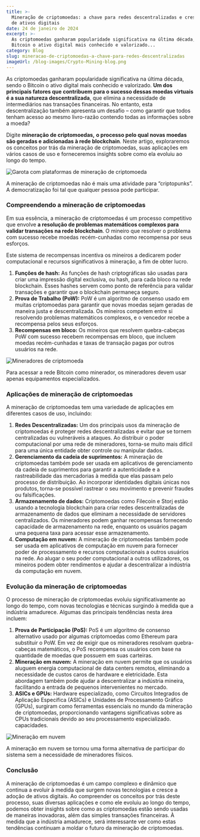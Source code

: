 ```yaml
---
title: >-
  Mineração de criptomoedas: a chave para redes descentralizadas e crescimento
  de ativos digitais
date: 24 de janeiro de 2024
excerpt: >-
  As criptomoedas ganharam popularidade significativa na última década, sendo o
  Bitcoin o ativo digital mais conhecido e valorizado...
category: Blog
slug: mineracao-de-criptomoedas-a-chave-para-redes-descentralizadas
imageUrl: /blog-images/Crypto-Mining-blog.png
---
```

As criptomoedas ganharam popularidade significativa na última década, sendo o Bitcoin o ativo digital mais conhecido e valorizado. **Um dos principais fatores que contribuem para o sucesso dessas moedas virtuais é a sua natureza descentralizada**, que elimina a necessidade de intermediários nas transações financeiras. No entanto, esta descentralização também apresenta um desafio – como garantir que todos tenham acesso ao mesmo livro-razão contendo todas as informações sobre a moeda?

Digite **mineração de criptomoedas,** **o processo pelo qual novas moedas são geradas e adicionadas à rede blockchain**. Neste artigo, exploraremos os conceitos por trás da mineração de criptomoedas, suas aplicações em vários casos de uso e forneceremos insights sobre como ela evoluiu ao longo do tempo.

![Garota com plataformas de mineração de criptomoeda](/blog-images/58436ccb-fa57-4988-befd-077d0d4118a1.jpg)

A mineração de criptomoedas não é mais uma atividade para “criptopunks”. A democratização foi tal que qualquer pessoa pode participar.

### Compreendendo a mineração de criptomoedas

Em sua essência, a mineração de criptomoedas é um processo competitivo que envolve **a resolução de problemas matemáticos complexos para validar transações na rede blockchain**. O mineiro que resolver o problema com sucesso recebe moedas recém-cunhadas como recompensa por seus esforços.

Este sistema de recompensas incentiva os mineiros a dedicarem poder computacional e recursos significativos à mineração, a fim de obter lucro.

1. **Funções de hash:** As funções de hash criptográficas são usadas para criar uma impressão digital exclusiva, ou hash, para cada bloco na rede blockchain. Esses hashes servem como ponto de referência para validar transações e garantir que o blockchain permaneça seguro.
2. **Prova de Trabalho (PoW):** PoW é um algoritmo de consenso usado em muitas criptomoedas para garantir que novas moedas sejam geradas de maneira justa e descentralizada. Os mineiros competem entre si resolvendo problemas matemáticos complexos, e o vencedor recebe a recompensa pelos seus esforços.
3. **Recompensas em bloco:** Os mineiros que resolvem quebra-cabeças PoW com sucesso recebem recompensas em bloco, que incluem moedas recém-cunhadas e taxas de transação pagas por outros usuários na rede.

![Mineradores de criptomoeda](/blog-images/41df8c47-1292-4413-b5f1-84c0c499b36f.jpg)

Para acessar a rede Bitcoin como minerador, os mineradores devem usar apenas equipamentos especializados.

### Aplicações de mineração de criptomoedas

A mineração de criptomoedas tem uma variedade de aplicações em diferentes casos de uso, incluindo:

1. **Redes Descentralizadas:** Um dos principais usos da mineração de criptomoedas é proteger redes descentralizadas e evitar que se tornem centralizadas ou vulneráveis ​​a ataques. Ao distribuir o poder computacional por uma rede de mineradores, torna-se muito mais difícil para uma única entidade obter controle ou manipular dados.
2. **Gerenciamento da cadeia de suprimentos:** A mineração de criptomoedas também pode ser usada em aplicativos de gerenciamento da cadeia de suprimentos para garantir a autenticidade e a rastreabilidade das mercadorias à medida que elas passam pelo processo de distribuição. Ao incorporar identidades digitais únicas nos produtos, torna-se possível rastrear o seu movimento e prevenir fraudes ou falsificações.
3. **Armazenamento de dados:** Criptomoedas como Filecoin e Storj estão usando a tecnologia blockchain para criar redes descentralizadas de armazenamento de dados que eliminam a necessidade de servidores centralizados. Os mineradores podem ganhar recompensas fornecendo capacidade de armazenamento na rede, enquanto os usuários pagam uma pequena taxa para acessar esse armazenamento.
4. **Computação em nuvem:** A mineração de criptomoedas também pode ser usada em aplicativos de computação em nuvem para fornecer poder de processamento e recursos computacionais a outros usuários na rede. Ao alugar o seu poder computacional a outros utilizadores, os mineiros podem obter rendimentos e ajudar a descentralizar a indústria da computação em nuvem.

### Evolução da mineração de criptomoedas

O processo de mineração de criptomoedas evoluiu significativamente ao longo do tempo, com novas tecnologias e técnicas surgindo à medida que a indústria amadurece. Algumas das principais tendências nesta área incluem:

1. **Prova de Participação (PoS):** PoS é um algoritmo de consenso alternativo usado por algumas criptomoedas como Ethereum para substituir o PoW. Em vez de exigir que os mineradores resolvam quebra-cabeças matemáticos, o PoS recompensa os usuários com base na quantidade de moedas que possuem em suas carteiras.
2. **Mineração em nuvem:** A mineração em nuvem permite que os usuários aluguem energia computacional de data centers remotos, eliminando a necessidade de custos caros de hardware e eletricidade. Esta abordagem também pode ajudar a descentralizar a indústria mineira, facilitando a entrada de pequenos intervenientes no mercado.
3. **ASICs e GPUs:** Hardware especializado, como Circuitos Integrados de Aplicação Específica (ASICs) e Unidades de Processamento Gráfico (GPUs), surgiram como ferramentas essenciais no mundo da mineração de criptomoedas, proporcionando vantagens significativas sobre as CPUs tradicionais devido ao seu processamento especializado. capacidades.

![Mineração em nuvem](/blog-images/4c7c3a00-8f5c-495a-9f68-c4195f8d64e2.jpg)

A mineração em nuvem se tornou uma forma alternativa de participar do sistema sem a necessidade de mineradores físicos.

### Conclusão

A mineração de criptomoedas é um campo complexo e dinâmico que continua a evoluir à medida que surgem novas tecnologias e cresce a adoção de ativos digitais. Ao compreender os conceitos por trás deste processo, suas diversas aplicações e como ele evoluiu ao longo do tempo, podemos obter insights sobre como as criptomoedas estão sendo usadas de maneiras inovadoras, além das simples transações financeiras. À medida que a indústria amadurece, será interessante ver como estas tendências continuam a moldar o futuro da mineração de criptomoedas.
